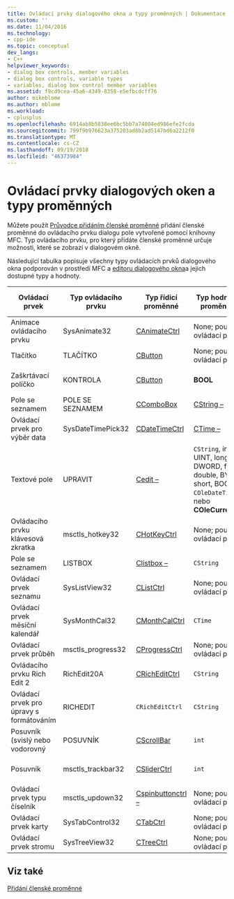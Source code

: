 ```yaml
---
title: Ovládací prvky dialogového okna a typy proměnných | Dokumentace Microsoftu
ms.custom: ''
ms.date: 11/04/2016
ms.technology:
- cpp-ide
ms.topic: conceptual
dev_langs:
- C++
helpviewer_keywords:
- dialog box controls, member variables
- dialog box controls, variable types
- variables, dialog box control member variables
ms.assetid: f9cd9cea-45a6-4349-8358-e5efbcdcff76
author: mikeblome
ms.author: mblome
ms.workload:
- cplusplus
ms.openlocfilehash: 6914ab8b5838ee6bc5bb7a74004ed986efe2fcda
ms.sourcegitcommit: 799f9b976623a375203ad8b2ad5147bd6a2212f0
ms.translationtype: MT
ms.contentlocale: cs-CZ
ms.lasthandoff: 09/19/2018
ms.locfileid: "46373984"
---
```

# <a name="dialog-box-controls-and-variable-types"></a>Ovládací prvky dialogových oken a typy proměnných

Můžete použít [Průvodce přidáním členské proměnné](../ide/add-member-variable-wizard.md) přidání členské proměnné do ovládacího prvku dialogu pole vytvořené pomocí knihovny MFC. Typ ovládacího prvku, pro který přidáte členské proměnné určuje možnosti, které se zobrazí v dialogovém okně.

Následující tabulka popisuje všechny typy ovládacích prvků dialogového okna podporován v prostředí MFC a [editoru dialogového okna](../windows/dialog-editor.md)a jejich dostupné typy a hodnoty.

|Ovládací prvek|Typ ovládacího prvku|Typ řídicí proměnné|Typ hodnoty proměnné|Minimální/maximální hodnoty (pouze typ hodnoty)|
|-------------|------------------|---------------------------|-------------------------|-----------------------------------------|
|Animace ovládacího prvku|SysAnimate32|[CAnimateCtrl](../mfc/reference/canimatectrl-class.md)|None; pouze ovládací prvek|Není k dispozici|
|Tlačítko|TLAČÍTKO|[CButton](../mfc/reference/cbutton-class.md)|None; pouze ovládací prvek|Není k dispozici|
|Zaškrtávací políčko|KONTROLA|[CButton](../mfc/reference/cbutton-class.md)|**BOOL**|Minimální hodnota/maximální hodnoty|
|Pole se seznamem|POLE SE SEZNAMEM|[CComboBox](../mfc/reference/ccombobox-class.md)|[CString –](../atl-mfc-shared/reference/cstringt-class.md)|Maximální počet znaků|
|Ovládací prvek pro výběr data|SysDateTimePick32|[CDateTimeCtrl](../mfc/reference/cdatetimectrl-class.md)|[CTime –](../atl-mfc-shared/reference/ctime-class.md)|Minimální hodnota/maximální hodnoty|
|Textové pole|UPRAVIT|[Cedit –](../mfc/reference/cedit-class.md)|`CString`, int, UINT, long, DWORD, float, double, BYTE, short, BOOL, `COleDateTime`, nebo **COleCurrency**|Minimální hodnota/maximální hodnoty; maximální počet znaků: některé podpory|
|Ovládacího prvku klávesová zkratka|msctls_hotkey32|[CHotKeyCtrl](../mfc/reference/chotkeyctrl-class.md)|None; pouze ovládací prvek|Není k dispozici|
|Pole se seznamem|LISTBOX|[Clistbox –](../mfc/reference/clistbox-class.md)|`CString`|Maximální počet znaků|
|Ovládací prvek seznamu|SysListView32|[CListCtrl](../mfc/reference/clistctrl-class.md)|None; pouze ovládací prvek|Není k dispozici|
|Ovládací prvek měsíční kalendář|SysMonthCal32|[CMonthCalCtrl](../mfc/reference/cmonthcalctrl-class.md)|`CTime`|Minimální hodnota/maximální hodnoty|
|Ovládací prvek průběh|msctls_progress32|[CProgressCtrl](../mfc/reference/cprogressctrl-class.md)|None; pouze ovládací prvek|Není k dispozici|
|Ovládacího prvku Rich Edit 2|RichEdit20A|[CRichEditCtrl](../mfc/reference/cricheditctrl-class.md)|`CString`|Maximální počet znaků|
|Ovládací prvek pro úpravy s formátováním|RICHEDIT|`CRichEditCtrl`|`CString`|Maximální počet znaků|
|Posuvník (svislý nebo vodorovný|POSUVNÍK|[CScrollBar](../mfc/reference/cscrollbar-class.md)|`int`|Minimální hodnota/maximální hodnoty|
|Posuvník|msctls_trackbar32|[CSliderCtrl](../mfc/reference/csliderctrl-class.md)|`int`|Minimální hodnota/maximální hodnoty|
|Ovládací prvek typu číselník|msctls_updown32|[Cspinbuttonctrl –](../mfc/reference/cspinbuttonctrl-class.md)|None; pouze ovládací prvek|Není k dispozici|
|Ovládací prvek karty|SysTabControl32|[CTabCtrl](../mfc/reference/ctabctrl-class.md)|None; pouze ovládací prvek|Není k dispozici|
|Ovládací prvek stromu|SysTreeView32|[CTreeCtrl](../mfc/reference/ctreectrl-class.md)|None; pouze ovládací prvek|Není k dispozici|

## <a name="see-also"></a>Viz také

[Přidání členské proměnné](../ide/adding-a-member-variable-visual-cpp.md)